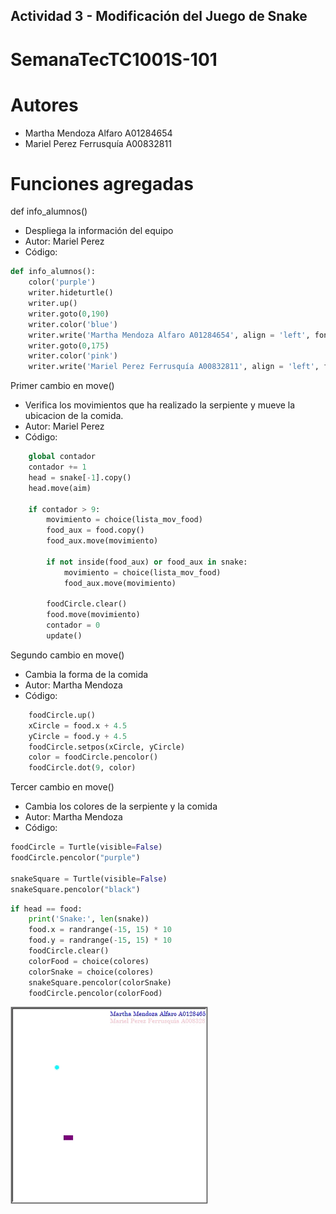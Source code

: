 ## Actividad 3 - Modificación del Juego de Snake
# SemanaTecTC1001S-101
# Autores
- Martha Mendoza Alfaro A01284654
- Mariel Perez Ferrusquía A00832811

# Funciones agregadas
def info_alumnos()
- Despliega la información del equipo
- Autor: Mariel Perez
- Código:

```python
def info_alumnos():
    color('purple')
    writer.hideturtle()
    writer.up()
    writer.goto(0,190)
    writer.color('blue')
    writer.write('Martha Mendoza Alfaro A01284654', align = 'left', font = ('Century',10,'normal'))
    writer.goto(0,175)
    writer.color('pink')
    writer.write('Mariel Perez Ferrusquía A00832811', align = 'left', font = ('Century',10,'normal'))
```

Primer cambio en move()
- Verifica los movimientos que ha realizado la serpiente y mueve la ubicacion de la comida.
- Autor: Mariel Perez
- Código:

```python
    global contador
    contador += 1
    head = snake[-1].copy()
    head.move(aim)
    
    if contador > 9:
        movimiento = choice(lista_mov_food)
        food_aux = food.copy()
        food_aux.move(movimiento)

        if not inside(food_aux) or food_aux in snake:
            movimiento = choice(lista_mov_food)
            food_aux.move(movimiento)

        foodCircle.clear()
        food.move(movimiento)
        contador = 0
        update()
```

Segundo cambio en move()
- Cambia la forma de la comida
- Autor: Martha Mendoza
- Código:

```python
    foodCircle.up()
    xCircle = food.x + 4.5
    yCircle = food.y + 4.5
    foodCircle.setpos(xCircle, yCircle)
    color = foodCircle.pencolor()
    foodCircle.dot(9, color)
```

Tercer cambio en move()
- Cambia los colores de la serpiente y la comida
- Autor: Martha Mendoza
- Código:

```python
foodCircle = Turtle(visible=False)
foodCircle.pencolor("purple")

snakeSquare = Turtle(visible=False)
snakeSquare.pencolor("black")
```

```python
if head == food:
    print('Snake:', len(snake))
    food.x = randrange(-15, 15) * 10
    food.y = randrange(-15, 15) * 10
    foodCircle.clear()
    colorFood = choice(colores)
    colorSnake = choice(colores)
    snakeSquare.pencolor(colorSnake)
    foodCircle.pencolor(colorFood)
```

![video](VideoSnake.gif)
